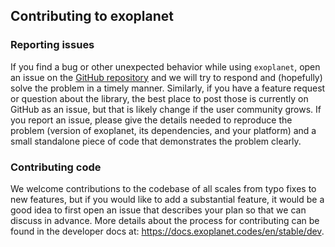 ## Contributing to exoplanet

### Reporting issues

If you find a bug or other unexpected behavior while using `exoplanet`, open an issue
on the [GitHub repository](https://github.com/exoplanet-dev/exoplanet/issues) and we
will try to respond and (hopefully) solve the problem in a timely manner. Similarly,
if you have a feature request or question about the library, the best place to post
those is currently on GitHub as an issue, but that is likely change if the user
community grows. If you report an issue, please give the details needed to reproduce
the problem (version of exoplanet, its dependencies, and your platform) and a small
standalone piece of code that demonstrates the problem clearly.


### Contributing code

We welcome contributions to the codebase of all scales from typo fixes to new features,
but if you would like to add a substantial feature, it would be a good idea to first
open an issue that describes your plan so that we can discuss in advance. More details
about the process for contributing can be found in the developer docs at:
https://docs.exoplanet.codes/en/stable/dev.
